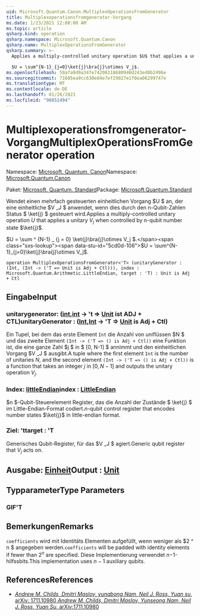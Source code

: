 ```yaml
---
uid: Microsoft.Quantum.Canon.MultiplexOperationsFromGenerator
title: Multiplexoperationsfromgenerator-Vorgang
ms.date: 1/23/2021 12:00:00 AM
ms.topic: article
qsharp.kind: operation
qsharp.namespace: Microsoft.Quantum.Canon
qsharp.name: MultiplexOperationsFromGenerator
qsharp.summary: >-
  Applies a multiply-controlled unitary operation $U$ that applies a unitary $V_j$ when controlled by n-qubit number state $\ket{j}$.

  $U = \sum^{N-1}_{j=0}\ket{j}\bra{j}\otimes V_j$.
ms.openlocfilehash: 59afa9d9a34fe74206118680940d243ed8b2496e
ms.sourcegitcommit: 71605ea9cc630e84e7ef29027e1f0ea06299747e
ms.translationtype: MT
ms.contentlocale: de-DE
ms.lasthandoff: 01/26/2021
ms.locfileid: "98852494"
---
```

# <a name="multiplexoperationsfromgenerator-operation"></a><span data-ttu-id="5cd0d-102">Multiplexoperationsfromgenerator-Vorgang</span><span class="sxs-lookup"><span data-stu-id="5cd0d-102">MultiplexOperationsFromGenerator operation</span></span>

<span data-ttu-id="5cd0d-103">Namespace: [Microsoft. Quantum. Canon](xref:Microsoft.Quantum.Canon)</span><span class="sxs-lookup"><span data-stu-id="5cd0d-103">Namespace: [Microsoft.Quantum.Canon](xref:Microsoft.Quantum.Canon)</span></span>

<span data-ttu-id="5cd0d-104">Paket: [Microsoft. Quantum. Standard](https://nuget.org/packages/Microsoft.Quantum.Standard)</span><span class="sxs-lookup"><span data-stu-id="5cd0d-104">Package: [Microsoft.Quantum.Standard](https://nuget.org/packages/Microsoft.Quantum.Standard)</span></span>


<span data-ttu-id="5cd0d-105">Wendet einen mehrfach gesteuerten einheitlichen Vorgang $U $ an, der eine einheitliche $V _J $ anwendet, wenn dies durch den n-Qubit-Zahlen Status $ \ket{j} $ gesteuert wird.</span><span class="sxs-lookup"><span data-stu-id="5cd0d-105">Applies a multiply-controlled unitary operation $U$ that applies a unitary $V_j$ when controlled by n-qubit number state $\ket{j}$.</span></span>

<span data-ttu-id="5cd0d-106">$U = \sum ^ {N-1} _ {j = 0} \ket{j}\bra{j}\otimes V_j $.</span><span class="sxs-lookup"><span data-stu-id="5cd0d-106">$U = \sum^{N-1}_{j=0}\ket{j}\bra{j}\otimes V_j$.</span></span>

```qsharp
operation MultiplexOperationsFromGenerator<'T> (unitaryGenerator : (Int, (Int -> ('T => Unit is Adj + Ctl))), index : Microsoft.Quantum.Arithmetic.LittleEndian, target : 'T) : Unit is Adj + Ctl
```


## <a name="input"></a><span data-ttu-id="5cd0d-107">Eingabe</span><span class="sxs-lookup"><span data-stu-id="5cd0d-107">Input</span></span>

### <a name="unitarygenerator--intint---t--unit--is-adj--ctl"></a><span data-ttu-id="5cd0d-108">unitarygenerator: ([int](xref:microsoft.quantum.lang-ref.int),[int](xref:microsoft.quantum.lang-ref.int) -> 't => [Unit](xref:microsoft.quantum.lang-ref.unit)  ist ADJ + CTL)</span><span class="sxs-lookup"><span data-stu-id="5cd0d-108">unitaryGenerator : ([Int](xref:microsoft.quantum.lang-ref.int),[Int](xref:microsoft.quantum.lang-ref.int) -> 'T => [Unit](xref:microsoft.quantum.lang-ref.unit)  is Adj + Ctl)</span></span>

<span data-ttu-id="5cd0d-109">Ein Tupel, bei dem das erste Element `Int` die Anzahl von uniflüssen $N $ und das zweite Element `(Int -> ('T => () is Adj + Ctl))` eine Funktion ist, die eine ganze Zahl $j $ in $ [0, N-1] $ annimmt und den einheitlichen Vorgang $V _J $ ausgibt.</span><span class="sxs-lookup"><span data-stu-id="5cd0d-109">A tuple where the first element `Int` is the number of unitaries $N$, and the second element `(Int -> ('T => () is Adj + Ctl))` is a function that takes an integer $j$ in $[0,N-1]$ and outputs the unitary operation $V_j$.</span></span>


### <a name="index--littleendian"></a><span data-ttu-id="5cd0d-110">Index: [littleEndian](xref:Microsoft.Quantum.Arithmetic.LittleEndian)</span><span class="sxs-lookup"><span data-stu-id="5cd0d-110">index : [LittleEndian](xref:Microsoft.Quantum.Arithmetic.LittleEndian)</span></span>

<span data-ttu-id="5cd0d-111">$n $-Qubit-Steuerelement Register, das die Anzahl der Zustände $ \ket{j} $ im Little-Endian-Format codiert.</span><span class="sxs-lookup"><span data-stu-id="5cd0d-111">$n$-qubit control register that encodes number states $\ket{j}$ in little-endian format.</span></span>


### <a name="target--t"></a><span data-ttu-id="5cd0d-112">Ziel: 't</span><span class="sxs-lookup"><span data-stu-id="5cd0d-112">target : 'T</span></span>

<span data-ttu-id="5cd0d-113">Generisches Qubit-Register, für das $V _J $ agiert.</span><span class="sxs-lookup"><span data-stu-id="5cd0d-113">Generic qubit register that $V_j$ acts on.</span></span>



## <a name="output--unit"></a><span data-ttu-id="5cd0d-114">Ausgabe: [Einheit](xref:microsoft.quantum.lang-ref.unit)</span><span class="sxs-lookup"><span data-stu-id="5cd0d-114">Output : [Unit](xref:microsoft.quantum.lang-ref.unit)</span></span>



## <a name="type-parameters"></a><span data-ttu-id="5cd0d-115">Typparameter</span><span class="sxs-lookup"><span data-stu-id="5cd0d-115">Type Parameters</span></span>

### <a name="t"></a><span data-ttu-id="5cd0d-116">GIF</span><span class="sxs-lookup"><span data-stu-id="5cd0d-116">'T</span></span>



## <a name="remarks"></a><span data-ttu-id="5cd0d-117">Bemerkungen</span><span class="sxs-lookup"><span data-stu-id="5cd0d-117">Remarks</span></span>

<span data-ttu-id="5cd0d-118">`coefficients` wird mit Identitäts Elementen aufgefüllt, wenn weniger als $2 ^ n $ angegeben werden.</span><span class="sxs-lookup"><span data-stu-id="5cd0d-118">`coefficients` will be padded with identity elements if fewer than $2^n$ are specified.</span></span> <span data-ttu-id="5cd0d-119">Diese Implementierung verwendet $n-$1-hilfssbits.</span><span class="sxs-lookup"><span data-stu-id="5cd0d-119">This implementation uses $n-1$ auxiliary qubits.</span></span>

## <a name="references"></a><span data-ttu-id="5cd0d-120">References</span><span class="sxs-lookup"><span data-stu-id="5cd0d-120">References</span></span>

- [<span data-ttu-id="5cd0d-121">*Andrew M. Childs, Dmitri Maslov, yunabong Nam, Neil J. Ross, Yuan su*, arXiv: 1711.10980</span><span class="sxs-lookup"><span data-stu-id="5cd0d-121"> *Andrew M. Childs, Dmitri Maslov, Yunseong Nam, Neil J. Ross, Yuan Su*, arXiv:1711.10980</span></span>](https://arxiv.org/abs/1711.10980)